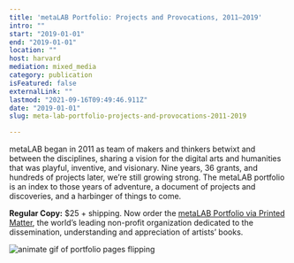 ```yaml
---
title: 'metaLAB Portfolio: Projects and Provocations, 2011–2019'
intro: ""
start: "2019-01-01"
end: "2019-01-01"
location: ""
host: harvard
mediation: mixed_media
category: publication
isFeatured: false
externalLink: ""
lastmod: "2021-09-16T09:49:46.911Z"
date: "2019-01-01"
slug: meta-lab-portfolio-projects-and-provocations-2011-2019

---
```

metaLAB began in 2011 as team of makers and thinkers betwixt and between the disciplines, sharing a vision for the digital arts and humanities that was playful, inventive, and visionary. Nine years, 36 grants, and hundreds of projects later, we’re still growing strong. The metaLAB portfolio is an index to those years of adventure, a document of projects and discoveries, and a harbinger of things to come. 

**Regular Copy:** $25 + shipping. Now order the [metaLAB Portfolio via Printed Matter](https://www.printedmatter.org/catalog/57245), the world’s leading non-profit organization dedicated to the dissemination, understanding and appreciation of artists’ books.

<img src="../../../assets/projects/mLportfolio/Flipping-Book.gif" alt="animate gif of portfolio pages flipping">